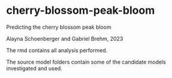 # cherry-blossom-peak-bloom
 Predicting the cherry blossom peak bloom

Alayna Schoenberger and Gabriel Brehm, 2023

The rmd contains all analysis performed.

The source model folders contain some of the candidate models investigated and used. 
